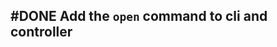 ## #DONE Add the `open` command to cli and controller
<!-- 
#task
created:2023-10-06T02:17:21.041Z
group:"Ungrouped Tasks"
story-id:open-imdone-from-the-cli
task-id:Nl2EZ
order:0
branch:story/open-imdone-from-the-cli/task/Add-the-`open`-command-to-cli-and-controller
completed:2023-10-06T02:50:39.907Z
archived:true
archivedAt:2024-10-30T22:38:06-04:00
originalPath:backlog/stories/open-imdone-from-the-cli/tasks/Add-the-`open`-command-to-cli-and-controller.md
originalLine:1
-->


